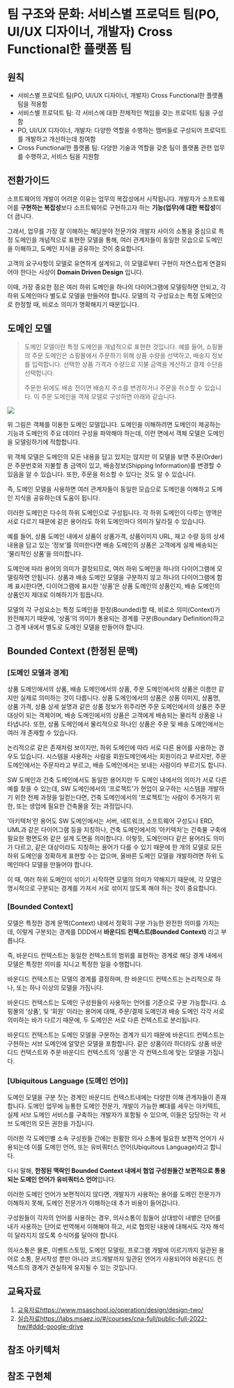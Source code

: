 # 팀 구조와 문화: 서비스별 프로덕트 팀(PO, UI/UX 디자이너, 개발자) Cross Functional한 플랫폼 팀


## 원칙
- 서비스별 프로덕트 팀(PO, UI/UX 디자이너, 개발자) Cross Functional한 플랫폼 팀을 적용함
- 서비스별 프로덕트 팀: 각 서비스에 대한 전체적인 책임을 갖는 프로덕트 팀을 구성함
- PO, UI/UX 디자이너, 개발자: 다양한 역할을 수행하는 멤버들로 구성되어 프로덕트를 개발하고 개선하는데 참여함
- Cross Functional한 플랫폼 팀: 다양한 기술과 역할을 갖춘 팀이 플랫폼 관련 업무를 수행하고, 서비스 팀을 지원함



## 전환가이드

소프트웨어의 개발이 어려운 이유는 업무의 복잡성에서 시작됩니다. 개발자가 소프트웨어를 **구현하는 복잡성**보다 소프트웨어로 구현하고자 하는 **기능(업무)에 대한 복잡성**이 더 큽니다.

그래서, 업무를 가장 잘 이해하는 해당분야 전문가와 개발자 사이의 소통을 중심으로 특정 도메인을 개념적으로 표현한 모델을 통해, 여러 관계자들이 동일한 모습으로 도메인을 이해하고, 도메인 지식을 공유하는 것이 중요합니다.

고객의 요구사항이 모델로 유연하게 설계되고, 이 모델로부터 구현이 자연스럽게 연결되어야 한다는 사상이 **Domain Driven Design** 입니다.

이때, 가장 중요한 점은 여러 하위 도메인을 하나의 다이어그램에 모델링하면 안되고, 각 하위 도메인마다 별도로 모델을 만들어야 합니다. 모델의 각 구성요소는 특정 도메인으로 한정할 때, 비로소 의미가 명확해지기 때문입니다.

## **도메인 모델**

> 도메인 모델이란 특정 도메인을 개념적으로 표현한 것입니다. 예를 들어, 쇼핑몰의 주문 도메인은 쇼핑몰에서 주문하기 위해 상품 수량을 선택하고, 배송지 정보를 입력합니다. 선택한 상품 가격과 수량으로 지불 금액을 계산하고 결제 수단을 선택합니다.
>
> 주문한 뒤에도 배송 전이면 배송지 주소를 변경하거나 주문을 취소할 수 있습니다. 이 주문 도메인을 객체 모델로 구성하면 아래와 같습니다.
>

<img src="https://www.msaschool.io/assets/static/image1.974fa74.f06e0d17233d6afcde389357594c9d22.png">

위 그림은 객체를 이용한 도메인 모델입니다.
도메인을 이해하려면 도메인이 제공하는 기능과 도메인의 주요 데이터 구성을 파악해야 하는데, 이런 면에서 객체 모델은 도메인
을 모델링하기에 적합합니다.

위 객체 모델은 도메인의 모든 내용을 담고 있지는 않지만 이 모델을 보면 주문(Order)은 주문번호와 지불할 총 금액이 있고, 배송정보(Shipping Information)를 변경할 수 있음을 알 수 있습니다.
또한, 주문을 취소할 수 있다는 것도 알 수 있습니다.

즉, 도메인 모델을 사용하면 여러 관계자들이 동일한 모습으로 도메인을 이해하고 도메인 지식을 공유하는데 도움이 됩니다.

이러한 도메인은 다수의 하위 도메인으로 구성됩니다. 각 하위 도메인이 다루는 영역은 서로 다르기 때문에 같은 용어라도 하위 도메인마다 의미가 달라질 수 있습니다.

예를 들어, 상품 도메인 내에서 상품이 상품가격, 상품이미지 URL, 재고 수량 등의 상세 내용을 담고 있는 ‘정보’를 의미한다면 배송 도메인의 상품은 고객에게 실제 배송되는 ‘물리적인 상품’을 의미합니다.

도메인에 따라 용어의 의미가 결정되므로, 여러 하위 도메인을 하나의 다이어그램에 모델링하면 안됩니다. 상품과 배송 도메인 모델을 구분하지 않고 하나의 다이어그램에 함께 표시한다면, 다이어그램에 표시한 ‘상품’은 상품 도메인의 상품인지, 배송 도메인의 상품인지 제대로 이해하기가 힘듭니다.

모델의 각 구성요소는 특정 도메인을 한정(Bounded)할 때, 비로소 의미(Context)가 완전해지기 때문에, ‘상품’의 의미가 통용되는 경계를 구분(Boundary Definition)하고 그 경계 내에서 별도로 도메인 모델을 만들어야 합니다.

## **Bounded Context (한정된 문맥)**

### **\[도메인 모델과 경계\]**

상품 도메인에서의 상품, 배송 도메인에서의 상품, 주문 도메인에서의 상품은 이름만 같지만 실제로 의미하는 것이 다릅니다.
상품 도메인에서의 상품은 상품 이미지, 상품명, 상품 가격, 상품 상세 설명과 같은 상품 정보가 위주라면 주문 도메인에서의 상품은 주문 대상이 되는 객체이며, 배송 도메인에서의 상품은 고객에게 배송되는 물리적 상품을 나타냅니다. 또한, 상품 도메인에서 물리적으로 하나인 상품은 주문 및 배송 도메인에서는 여러 개 존재할 수 있습니다.

논리적으로 같은 존재처럼 보이지만, 하위 도메인에 따라 서로 다른 용어를 사용하는 경우도 있습니다. 시스템을 사용하는 사람을 회원도메인에서는 회원이라고 부르지만, 주문 도메인에서는 주문자라고 부르고, 배송 도메인에서는 보내는 사람이라 부르기도 합니다.

SW 도메인과 건축 도메인에서도 동일한 용어지만 두 도메인 내에서의 의미가 서로 다른 예를 찾을 수 있는데, SW 도메인에서의 ‘프로젝트’가 현업이 요구하는 시스템을 개발하기 위한 전체 과정을 일컫는다면, 건축 도메인에서의 ‘프로젝트’는 사람이 주거하기 위한, 또는 생업에 필요한 건축물을 짓는 과정입니다.

‘아키텍처’란 용어도 SW 도메인에서는 서버, 네트워크, 소프트웨어 구성도나 ERD, UML과 같은 다이어그램 등을 지칭하나, 건축 도메인에서의 ‘아키텍처’는 건축물 구축에 필요한 평면도와 같은 설계 도면을 의미합니다.
        <g-image src="~/img/03_Bizdevops/02_설계/02_도메인_주도_설계/image2.png"></g-image>
이렇듯, 도메인마다 같은 용어라도 의미가 다르고, 같은 대상이라도 지칭하는 용어가 다를 수 있기 때문에 한 개의 모델로 모든 하위 도메인을 정확하게 표현할 수는 없으며, 올바른 도메인 모델을 개발하려면 하위 도메인마다
모델을 만들어야 합니다.

이 때, 여러 하위 도메인이 섞이기 시작하면 모델의 의미가 약해지기 때문에, 각 모델은 명시적으로 구분되는 경계를 가져서 서로 섞이지 않도록 해야 하는 것이 중요합니다.

### **\[Bounded Context\]**

모델은 특정한 경계 문맥(Context) 내에서 정확히 구분 가능한 완전한 의미를 가지는데, 이렇게 구분되는 경계를 DDD에서 **바운디드 컨텍스트(Bounded Context)** 라고 부릅니다.

즉, 바운디드 컨텍스트는 동일한 컨텍스트의 범위를 표현하는 경계로 해당 경계 내에서 모델은 특정한 의미를 지니고 특정한 일을 수행합니다.

바운디드 컨텍스트는 모델의 경계를 결정하며, 한 바운디드 컨텍스트는 논리적으로 하나, 또는 하나 이상의 모델을 가짐니다.

바운디드 컨텍스트는 도메인 구성원들이 사용하는 언어를 기준으로 구분 가능합니다. 쇼핑몰의 ‘상품’, 및 ‘회원’ 이라는 용어에 대해, 주문/결제 도메인과 배송 도메인 각각 서로 의미하는 바가 다르기 때문에, 두 도메인은 서로 다른 컨텍스트로 분리됩니다.
        <g-image src="~/img/03_Bizdevops/02_설계/02_도메인_주도_설계/image3.png"></g-image>

바운디드 컨텍스트는 도메인 모델을 구분하는 경계가 되기 때문에 바운디드 컨텍스트는 구현하는 서브 도메인에 알맞은 모델을 포함합니다.
같은 상품이라 하더라도 상품 바운디드 컨텍스트와 주문 바운디드 컨텍스트의 ‘상품’은 각 컨텍스트에 맞는 모델을 가집니다.

### **\[Ubiquitous Language (도메인 언어)\]**

도메인 모델을 구분 짓는 경계인 바운디드 컨텍스트내에는 다양한 이해 관계자들이 존재합니다.
도메인 업무에 능통한 도메인 전문가, 개발이 가능한 뼈대를 세우는 아키텍트, 실제 서브 도메인 서비스를 구축하는 개발자가 포함될 수 있으며, 이들은 담당하는 각 서브 도메인의 모든 권한을 가집니다.

이러한 각 도메인별 소속 구성원들 간에는 원활한 의사 소통에 필요한 보편적 언어가 사용되는데 이를 도메인 언어, 또는 유비쿼터스 언어(Ubiquitous Language)라고 합니다.
        <g-image src="~/img/03_Bizdevops/02_설계/02_도메인_주도_설계/image4.png"></g-image>

다시 말해, **한정된 맥락인 Bounded Context 내에서 협업 구성원들간 보편적으로 통용되는 도메인 언어가 유비쿼터스 언어**입니다.

이러한 도메인 언어가 보편적이지 않다면, 개발자가 사용하는 용어를 도메인 전문가가 이해하지 못해, 도메인 전문가가 이해하는데 추가 비용이 들어갑니다.

구성원들이 각자의 언어를 사용하는 경우, 의사소통이 힘들어 상대방이 내뱉은 단어를 내가 사용하는 단어로 번역해서 이해해야 하고, 서로 협의된 내용에 대해서도 각자 해석이 달라지지 않도록 수식어를 달아야 합니다.

의사소통은 물론, 이벤트스토밍, 도메인 모델링, 프로그램 개발에 이르기까지 일관된 용어로 소통, 문서작성 뿐만 아니라 코드개발까지 일관된 언어가 사용되어야 바운디드 컨텍스트의 경계가 견실하게 유지될 수 있는 것입니다.

## 교육자료
1. [교육자료](https://www.msaschool.io/operation/design/design-two/)https://www.msaschool.io/operation/design/design-two/
2. [실습자료](https://labs.msaez.io/#/courses/cna-full/public-full-2022-hw/#ddd-google-drive)https://labs.msaez.io/#/courses/cna-full/public-full-2022-hw/#ddd-google-drive

## 참조 아키텍처

## 참조 구현체
